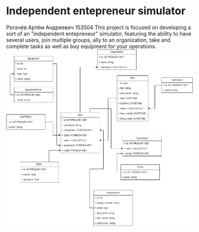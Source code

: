 # Independent entepreneur simulator
Рогачёв Артём Андреевич 153504
This project is focused on developing a sort of an "independent entepreneur" simulator, featuring the ability to have several users, join multiple groups, ally to an organization, take and complete tasks as well as buy equipment for your operations.
![Diagram](Structure.png)